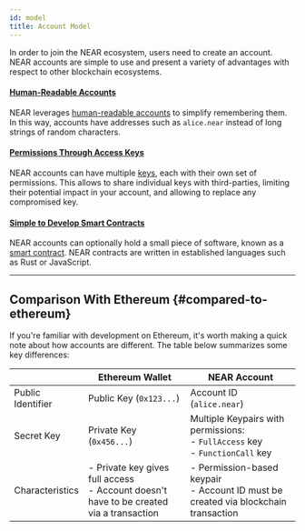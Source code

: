 ```yaml
---
id: model
title: Account Model
---
```


In order to join the NEAR ecosystem, users need to create an account. NEAR accounts are simple
to use and present a variety of advantages with respect to other blockchain ecosystems.

#### [Human-Readable Accounts](account-id.md)
NEAR leverages [human-readable accounts](account-id.md) to simplify remembering them. In this way, accounts have addresses such as `alice.near`
instead of long strings of random characters.

#### [Permissions Through Access Keys](access-keys.md)
NEAR accounts can have multiple [keys](access-keys.md), each with their own set of permissions. This allows to share individual keys
with third-parties, limiting their potential impact in your account, and allowing to replace any compromised key.

#### [Simple to Develop Smart Contracts](../smartcontracts/smartcontract.md)
NEAR accounts can optionally hold a small piece of software, known as a [smart contract](../smartcontracts/smartcontract.md). NEAR contracts are written in established languages
such as Rust or JavaScript.

---

## Comparison With Ethereum {#compared-to-ethereum}

If you're familiar with development on Ethereum, it's worth making a quick note about how accounts are different. The table below summarizes some key differences:

|                   | Ethereum Wallet                                                                             | NEAR Account                                                                            |
| ----------------- | ------------------------------------------------------------------------------------------- | --------------------------------------------------------------------------------------- |
| Public Identifier | Public Key (`0x123...`)                                                                     | Account ID (`alice.near`)                                                               |
| Secret Key        | Private Key (`0x456...`)                                                                    | Multiple Keypairs with permissions:<br />- `FullAccess` key<br />- `FunctionCall` key   |
| Characteristics   | - Private key gives full access<br />- Account doesn't have to be created via a transaction | - Permission-based keypair<br />- Account ID must be created via blockchain transaction |
